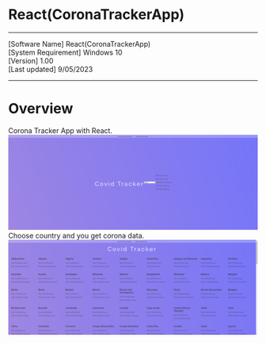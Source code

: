 # React(CoronaTrackerApp)
----------------------------------------

[Software Name] React(CoronaTrackerApp)  
[System Requirement] Windows 10  
[Version] 1.00  
[Last updated] 9/05/2023

----------------------------------------
# Overview
Corona Tracker App with React.
![Covid Tracker image](images/image230512_161804.png)
Choose country and you get corona data.
![Covid Tracker image](images/image230512_161839.png)

